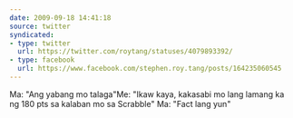 ```yaml
---
date: 2009-09-18 14:41:18
source: twitter
syndicated:
- type: twitter
  url: https://twitter.com/roytang/statuses/4079893392/
- type: facebook
  url: https://www.facebook.com/stephen.roy.tang/posts/164235060545
---
```


Ma: "Ang yabang mo talaga"Me: "Ikaw kaya, kakasabi mo lang lamang ka ng 180 pts sa kalaban mo sa Scrabble"
Ma: "Fact lang yun"